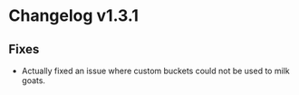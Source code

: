 # Changelog v1.3.1

## Fixes
- Actually fixed an issue where custom buckets could not be used to milk goats.